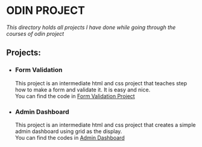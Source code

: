 # ODIN PROJECT
*This directory holds all projects I have done while going through the courses of odin project*

## Projects:
* ### Form Validation
    This project is an intermediate html and css project that teaches step how to make a form and validate it. It is easy and nice.  
    You can find the code in [Form Validation Project](./form_validation)
* ### Admin Dashboard
    This project is an intermediate html and css project that creates a simple admin dashboard using grid as the display.  
    You can find the codes in [Admin Dashboard](./Admin-Dashboard)